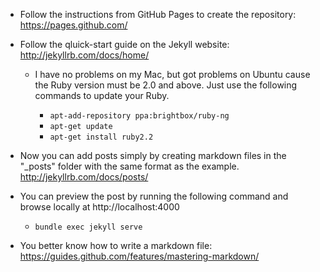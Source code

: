 - Follow the instructions from GitHub Pages to create the repository: https://pages.github.com/

- Follow the qluick-start guide on the Jekyll website: http://jekyllrb.com/docs/home/
  - I have no problems on my Mac, but got problems on Ubuntu cause the Ruby version must be 2.0 and above. Just use the following commands to update your Ruby.
	
    - `apt-add-repository ppa:brightbox/ruby-ng`
    - `apt-get update`
    - `apt-get install ruby2.2`

- Now you can add posts simply by creating markdown files in the "_posts" folder with the same format as the example. http://jekyllrb.com/docs/posts/ 
- You can preview the post by running the following command and browse locally at http://localhost:4000
 
    - `bundle exec jekyll serve`

- You better know how to write a markdown file: https://guides.github.com/features/mastering-markdown/

